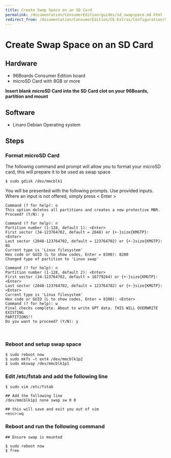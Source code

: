 ```yaml
---
title: Create Swap Space on an SD Card
permalink: /documentation/ConsumerEdition/guides/sd_swapspace.md.html
redirect_from: /documentation/ConsumerEdition/CE-Extras/Configuration/SDSwapSpace.md.html/
---
```

# Create Swap Space on an SD Card

## Hardware

- 96Boards Consumer Edition board
- microSD Card with 8GB or more

**Insert blank microSD Card into the SD Card clot on your 96Boards, partition and mount**

## Software

- Linaro Debian Operating system

## Steps

### Format microSD Card

The following command and prompt will allow you to format your microSD card, this will prepare it to be used as swap space

```shell
$ sudo gdisk /dev/mmcblk1
```

You will be presented with the following prompts. Use provided inputs. Where an input is not offered, simply press < Enter >

```shell
Command (? for help): o
This option deletes all partitions and creates a new protective MBR.
Proceed? (Y/N): y

Command (? for help): n
Partition number (1-128, default 1): <Enter>
First sector (34-123764702, default = 2048) or {+-}size{KMGTP}: <Enter>
Last sector (2048-123764702, default = 123764702) or {+-}size{KMGTP}: 8G
Current type is 'Linux filesystem'
Hex code or GUID (L to show codes, Enter = 8300): 8200
Changed type of partition to 'Linux swap'

Command (? for help): n
Partition number (1-128, default 2): <Enter>
First sector (34-123764702, default = 16779264) or {+-}size{KMGTP}: <Enter>
Last sector (2048-123764702, default = 123764702) or {+-}size{KMGTP}: <Enter>
Current type is 'Linux filesystem'
Hex code or GUID (L to show codes, Enter = 8300): <Enter>
Command (? for help): w
Final checks complete. About to write GPT data. THIS WILL OVERWRITE EXISTING
PARTITIONS!!
Do you want to proceed? (Y/N): y
```
               

### Reboot and setup swap space

```shell
$ sudo reboot now
$ sudo mkfs –t ext4 /dev/mmcblk1p2
$ sudo mkswap /dev/mmcblk1p1
```

### Edit /etc/fstab and add the following line

```shell
$ sudo vim /etc/fstab

## Add the following line
/dev/mmcblk1p1 none swap sw 0 0

## this will save and exit you out of vim
<esc>:wq
```

### Reboot and run the following command

```shell
## Ensure swap is mounted

$ sudo reboot now
$ free
```
